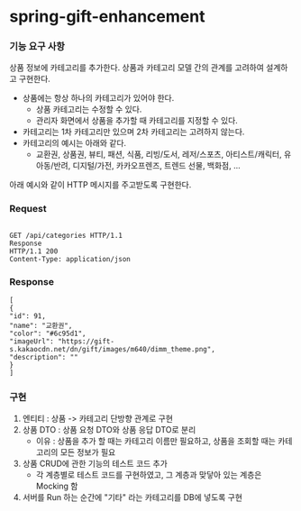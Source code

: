 # spring-gift-enhancement

### 기능 요구 사항
상품 정보에 카테고리를 추가한다. 상품과 카테고리 모델 간의 관계를 고려하여 설계하고 구현한다.
- 상품에는 항상 하나의 카테고리가 있어야 한다.
    - 상품 카테고리는 수정할 수 있다.
    - 관리자 화면에서 상품을 추가할 때 카테고리를 지정할 수 있다.
- 카테고리는 1차 카테고리만 있으며 2차 카테고리는 고려하지 않는다.
- 카테고리의 예시는 아래와 같다.
  - 교환권, 상품권, 뷰티, 패션, 식품, 리빙/도서, 레저/스포츠, 아티스트/캐릭터, 유아동/반려, 디지털/가전, 카카오프렌즈, 트렌드 선물, 백화점, ...

아래 예시와 같이 HTTP 메시지를 주고받도록 구현한다.
### Request
```http request

GET /api/categories HTTP/1.1
Response
HTTP/1.1 200
Content-Type: application/json
```
### Response
```http response
[
{
"id": 91,
"name": "교환권",
"color": "#6c95d1",
"imageUrl": "https://gift-s.kakaocdn.net/dn/gift/images/m640/dimm_theme.png",
"description": ""
}
]

```


### 구현
1. 엔티티 : 상품 -> 카테고리 단방향 관계로 구현
2. 상품 DTO : 상품 요청 DTO와 상품 응답 DTO로 분리
    - 이유 : 상품을 추가 할 때는 카테고리 이름만 필요하고, 상품을 조회할 때는 카테고리의 모든 정보가 필요
3. 상품 CRUD에 관한 기능의 테스트 코드 추가
    - 각 계층별로 테스트 코드를 구현하였고, 그 계층과 맞닿아 있는 계층은 Mocking 함
4. 서버를 Run 하는 순간에 "기타" 라는 카테고리를 DB에 넣도록 구현